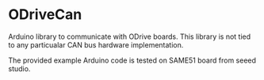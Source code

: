 # ODriveCan
Arduino library to communicate with ODrive boards. This library is not tied to any particualar CAN bus hardware implementation.

The provided example Arduino code is tested on SAME51 board from seeed studio.
